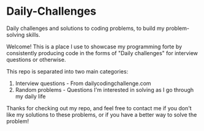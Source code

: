 # Daily-Challenges
Daily challenges and solutions to coding problems, to build my problem-solving skills.

Welcome! This is a place I use to showcase my programming forte by consistently producing code in the forms of "Daily challenges" for interview questions or otherwise.

This repo is separated into two main categories:
1. Interview questions - From dailycodingchallenge.com
2. Random problems - Questions I'm interested in solving as I go through my daily life

Thanks for checking out my repo, and feel free to contact me if you don't like my solutions to these problems, or if you have a better way to solve the problem!

